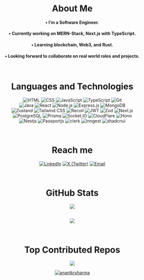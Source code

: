 <h1 align='center'>About Me</h1>

<h4 align='center'> • I’m a Software Engineer.</h4>
<h4 align='center'> • Currently working on MERN-Stack, Next.js with TypeScript.</h4>
<h4 align='center'> • Learning blockchain, Web3, and Rust.</h4>
<h4 align='center'> • Looking forward to collaborate on real world roles and projects.</h4>

<br>
<h1 align='center'> Languages and Technologies </h1>
<p align='center'>
  <img src="https://img.shields.io/badge/-HTML-E34F26?logo=html5&logoColor=white&style=for-the-badge" alt="HTML"/>
  <img src="https://img.shields.io/badge/-CSS-1572B6?logo=css3&logoColor=white&style=for-the-badge" alt="CSS"/>
  <img src="https://img.shields.io/badge/-JavaScript-F7DF1E?logo=javascript&logoColor=black&style=for-the-badge" alt="JavaScript"/>
  <img src="https://img.shields.io/badge/-TypeScript-3178C6?logo=typescript&logoColor=white&style=for-the-badge" alt="TypeScript"/>
  <img src="https://img.shields.io/badge/-Git-F05032?logo=git&logoColor=white&style=for-the-badge" alt="Git" />
  <br>
  <img src="https://img.shields.io/badge/-Java-007396?logo=java&logoColor=brown&style=for-the-badge" alt="Java"/>
  <img src="https://img.shields.io/badge/React.js-20232A?style=for-the-badge&logo=react&logoColor=61DAFB" alt="React" />
  <img src="https://img.shields.io/badge/-Node.js-339933?logo=node.js&logoColor=white&style=for-the-badge" alt="Node.js"/>
  <img src="https://img.shields.io/badge/-Express.js-ffffff?logo=express&logoColor=black&style=for-the-badge" alt="Express.js"/>
  <img src="https://img.shields.io/badge/-MongoDB-47A248?logo=mongodb&logoColor=white&style=for-the-badge" alt="MongoDB"/>
  <br>
  <img src="https://img.shields.io/badge/-Zustand-000000?logo=zustand&logoColor=white&style=for-the-badge" alt="Zustand" />
  <img src="https://img.shields.io/badge/-Tailwind CSS-06B6D4?logo=tailwind-css&logoColor=white&style=for-the-badge" alt="Tailwind CSS"/>
  <img src="https://img.shields.io/badge/-Recoil-3578E5?logo=react&logoColor=white&style=for-the-badge" alt="Recoil"/>
  <img src="https://img.shields.io/badge/-JWT-408080?logo=jsonwebtokens&logoColor=white&style=for-the-badge" alt="JWT" />
  <img src="https://img.shields.io/badge/-zod-FFFFFF?logo=zod&logoColor=blue&style=for-the-badge" alt="Zod" />
  <img src="https://img.shields.io/badge/-Next.js-010101?logo=next.js&logoColor=white&style=for-the-badge" alt="Next.js" />
  <br>
  <img src="https://img.shields.io/badge/-PostgreSQL-4169E1?logo=postgresql&logoColor=white&style=for-the-badge" alt="PostgreSQL"/>
  <img src="https://img.shields.io/badge/-Prisma-00008B?logo=prisma&logoColor=white&style=for-the-badge" alt="Prisma" />
  <img src="https://img.shields.io/badge/-Socket.IO-010101?logo=socket.io&logoColor=white&style=for-the-badge" alt="Socket.IO" />
  <img src="https://img.shields.io/badge/-CloudFlare-FFFFFF?logo=cloudflare&logoColor=orange&style=for-the-badge" alt="CloudFlare" />
  <img src="https://img.shields.io/badge/-Hono-FF8C00?logo=hono&logoColor=white&style=for-the-badge" alt="Hono" />
  <br>
  
  <img src="https://img.shields.io/badge/-Nestjs-FFFFFF?logo=nestjs&logoColor=red&style=for-the-badge" alt="Nestjs" />
  <img src="https://img.shields.io/badge/-passport.js-3B3B3B?logo=passport&logoColor=green&style=for-the-badge" alt="Passportjs" />
  <img src="https://img.shields.io/badge/-clerk-D3D3D3?logo=clerk&logoColor=purple&style=for-the-badge" alt="clerk" />
  <img src="https://img.shields.io/badge/-inngest-800080?logo=inngest&logoColor=white&style=for-the-badge" alt="inngest" />
  <img src="https://img.shields.io/badge/-shadcnui-000000?logo=shadcnui&logoColor=white&style=for-the-badge" alt="shadcnui" />

</p>
<br>
<h1 align='center'> Reach me </h1>
<p align='center'>
  <a href="https://www.linkedin.com/in/anant-kr-sharma-341793273"><img src="https://img.shields.io/badge/-LinkedIn-0077B5?logo=linkedIn&logoColor=white&style=for-the-badge" alt="LinkedIn" /></a>
  <a href="https://x.com/anantXdev"><img src="https://img.shields.io/badge/-X%20(Twitter)-000000?logo=x&logoColor=white&style=for-the-badge" alt="X (Twitter)" /></a>
  <a href="mailto:anantkrsharma.work@gmail.com"><img src="https://img.shields.io/badge/-Email-D14836?logo=gmail&logoColor=white&style=for-the-badge" alt="Email" /></a>
</p>
<br>
<h1 align='center'>GitHub Stats</h1>
<div align='center'>
<picture>
  <source media="(prefers-color-scheme: dark)"
    srcset="https://github-readme-streak-stats-eight.vercel.app?user=anantkrsharma&theme=dark" />
  <img src="https://github-readme-streak-stats-eight.vercel.app?user=anantkrsharma&theme=dark" />
</picture>

<br/>
<br/>
  
![](https://github-readme-stats.vercel.app/api/top-langs/?username=anantkrsharma&theme=dark&hide_border=false&include_all_commits=true&count_private=true&layout=compact)

</div>

<br>

<h1 align='center'>Top Contributed Repos</h1>

<div align='center'>
  
![](https://github-contributor-stats.vercel.app/api?username=anantkrsharma&limit=5&theme=tokyonight&combine_all_yearly_contributions=true)

</div>

<div>
  <p align="center"> <a href="https://github.com/ryo-ma/github-profile-trophy"><img src="https://github-profile-trophy.vercel.app/?username=anantkrsharma&theme=dark" alt="anantkrsharma" /></a> </p>
</div>

